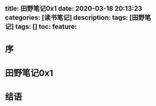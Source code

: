 title: 田野笔记0x1
date: 2020-03-18 20:13:23
categories: [读书笔记]
description: 
tags: [田野笔记] 
tags: [] 
toc: 
feature: 
---

# 序
<!-- more -->

# 田野笔记0x1


# 结语
